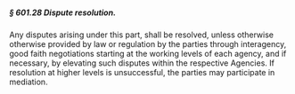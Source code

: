 ##### § 601.28 Dispute resolution. #####

Any disputes arising under this part, shall be resolved, unless otherwise otherwise provided by law or regulation by the parties through interagency, good faith negotiations starting at the working levels of each agency, and if necessary, by elevating such disputes within the respective Agencies. If resolution at higher levels is unsuccessful, the parties may participate in mediation.